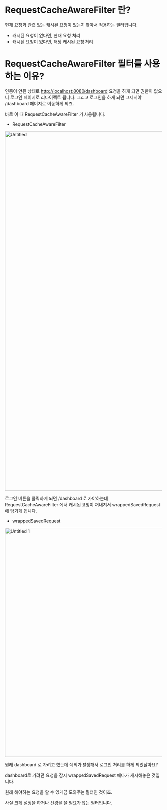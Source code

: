 # **RequestCacheAwareFilter 란?**

현재 요청과 관련 있는 캐시된 요청이 있는지 찾아서 적용하는 필터입니다.

- 캐시된 요청이 없다면, 현재 요청 처리
- 캐시된 요청이 있다면, 해당 캐시된 요청 처리

# **RequestCacheAwareFilter** 필터를 사용하는 이유?

인증이 안된 상태로 [http://localhost:8080/dashboard](http://localhost:8080/dashboard) 요청을 하게 되면 권한이 없으니 로그인 페이지로 리다이렉트 됩니다. 그리고 로그인을 하게 되면 그제서야 /dashboard 페이지로 이동하게 되죠.

바로 이 때 RequestCacheAwareFilter 가 사용됩니다.

- RequestCacheAwareFilter

<img width="1152" alt="Untitled" src="https://github.com/aircode-security-study/security-study/assets/77683221/abd00f8c-acae-4c3f-b2da-abc2ba396f4e">


로그인 버튼을 클릭하게 되면 /dashboard 로 가야하는데 RequestCacheAwareFilter 에서 캐시된 요청이 꺼내져서 wrappedSavedRequest 에 담기게 됩니다.

- wrappedSavedRequest

<img width="733" alt="Untitled 1" src="https://github.com/aircode-security-study/security-study/assets/77683221/651142e8-54d0-40c2-9bb5-520724cae69c">


원래 dashboard 로 가려고 했는데 예외가 발생해서 로그인 처리를 하게 되었잖아요?

dashboard로 가려던 요청을 잠시 wrappedSavedRequest 에다가 캐시해놓은 것입니다.

원래 해야하는 요청을 할 수 있게끔 도와주는 필터인 것이죠.

사실 크게 설정을 하거나 신경을 쓸 필요가 없는 필터입니다.
